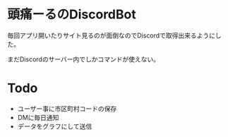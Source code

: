 # 頭痛ーるのDiscordBot
毎回アプリ開いたりサイト見るのが面倒なのでDiscordで取得出来るようにした。

まだDiscordのサーバー内でしかコマンドが使えない。

# Todo
- ユーザー事に市区町村コードの保存
- DMに毎日通知
- データをグラフにして送信